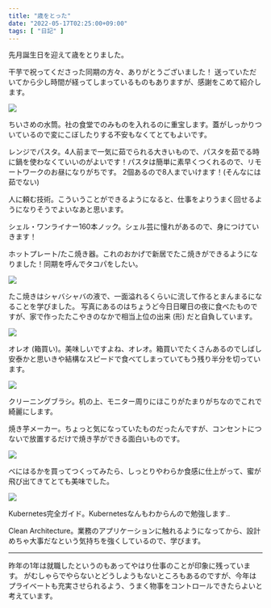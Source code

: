 ```yaml
---
title: "歳をとった"
date: "2022-05-17T02:25:00+09:00"
tags: [ "日記" ]
---
```


先月誕生日を迎えて歳をとりました。

干芋で祝ってくださった同期の方々、ありがとうございました！
送っていただいてから少し時間が経ってしまっているものもありますが、感謝をこめて紹介します。

![](https://blob.yammer.jp/wish-list-202204-0.jpg)

ちいさめの水筒。社の食堂でのみものを入れるのに重宝します。蓋がしっかりついているので変にこぼしたりする不安もなくてとてもよいです。

レンジでパスタ。4人前まで一気に茹でられる大きいもので、パスタを茹でる時に鍋を使わなくていいのがよいです！パスタは簡単に素早くつくれるので、リモートワークのお昼になりがちです。
2個あるので8人までいけます！(そんなには茹でない)

人に頼む技術。こういうことができるようになると、仕事をよりうまく回せるようになりそうでよいなあと思います。

シェル・ワンライナー160本ノック。シェル芸に憧れがあるので、身につけていきます！

ホットプレート/たこ焼き器。これのおかげで新居でたこ焼きができるようになりました！同期を呼んでタコパをしたい。

![](https://blob.yammer.jp/wish-list-202204-5.jpg)

たこ焼きはシャバシャバの液で、一面溢れるくらいに流して作るとまんまるになることを学びました。
写真にあるのはちょうど今日日曜日の夜に食べたものですが、家で作ったたこやきのなかで相当上位の出来 (形) だと自負しています。

![](https://blob.yammer.jp/wish-list-202204-1.jpg)

オレオ (箱買い)。美味しいですよね、オレオ。箱買いでたくさんあるのでしばし安泰かと思いきや結構なスピードで食べてしまっていてもう残り半分を切っています。

![](https://blob.yammer.jp/wish-list-202204-2.jpg)

クリーニングブラシ。机の上、モニター周りにほこりがたまりがちなのでこれで綺麗にします。

焼き芋メーカー。ちょっと気になっていたものだったんですが、コンセントにつないで放置するだけで焼き芋ができる面白いものです。

![](https://blob.yammer.jp/wish-list-202204-3.jpg)

べにはるかを買ってつくってみたら、しっとりやわらか食感に仕上がって、蜜が飛び出てきてとても美味でした。

![](https://blob.yammer.jp/wish-list-202204-4.jpg)

Kubernetes完全ガイド。Kubernetesなんもわからんので勉強します..

Clean Architecture。業務のアプリケーションに触れるようになってから、設計めちゃ大事だなという気持ちを強くしているので、学びます。

---

昨年の1年は就職したというのもあってやはり仕事のことが印象に残っています。
がむしゃらでやらないとどうしようもないところもあるのですが、今年はプライベートも充実させられるよう、うまく物事をコントロールできたらよいと考えています。

